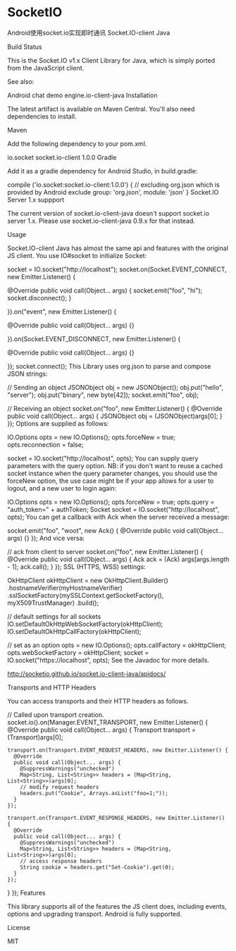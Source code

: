 # SocketIO
Android使用socket.io实现即时通讯
Socket.IO-client Java

Build Status

This is the Socket.IO v1.x Client Library for Java, which is simply ported from the JavaScript client.

See also:

Android chat demo
engine.io-client-java
Installation

The latest artifact is available on Maven Central. You'll also need dependencies to install.

Maven

Add the following dependency to your pom.xml.

<dependencies>
  <dependency>
    <groupId>io.socket</groupId>
    <artifactId>socket.io-client</artifactId>
    <version>1.0.0</version>
  </dependency>
</dependencies>
Gradle

Add it as a gradle dependency for Android Studio, in build.gradle:

compile ('io.socket:socket.io-client:1.0.0') {
  // excluding org.json which is provided by Android
  exclude group: 'org.json', module: 'json'
}
Socket.IO Server 1.x suppport

The current version of socket.io-client-java doesn't support socket.io server 1.x. Please use socket.io-client-java 0.9.x for that instead.

Usage

Socket.IO-client Java has almost the same api and features with the original JS client. You use IO#socket to initialize Socket:

socket = IO.socket("http://localhost");
socket.on(Socket.EVENT_CONNECT, new Emitter.Listener() {

  @Override
  public void call(Object... args) {
    socket.emit("foo", "hi");
    socket.disconnect();
  }

}).on("event", new Emitter.Listener() {

  @Override
  public void call(Object... args) {}

}).on(Socket.EVENT_DISCONNECT, new Emitter.Listener() {

  @Override
  public void call(Object... args) {}

});
socket.connect();
This Library uses org.json to parse and compose JSON strings:

// Sending an object
JSONObject obj = new JSONObject();
obj.put("hello", "server");
obj.put("binary", new byte[42]);
socket.emit("foo", obj);

// Receiving an object
socket.on("foo", new Emitter.Listener() {
  @Override
  public void call(Object... args) {
    JSONObject obj = (JSONObject)args[0];
  }
});
Options are supplied as follows:

IO.Options opts = new IO.Options();
opts.forceNew = true;
opts.reconnection = false;

socket = IO.socket("http://localhost", opts);
You can supply query parameters with the query option. NB: if you don't want to reuse a cached socket instance when the query parameter changes, you should use the forceNew option, the use case might be if your app allows for a user to logout, and a new user to login again:

IO.Options opts = new IO.Options();
opts.forceNew = true;
opts.query = "auth_token=" + authToken;
Socket socket = IO.socket("http://localhost", opts);
You can get a callback with Ack when the server received a message:

socket.emit("foo", "woot", new Ack() {
  @Override
  public void call(Object... args) {}
});
And vice versa:

// ack from client to server
socket.on("foo", new Emitter.Listener() {
  @Override
  public void call(Object... args) {
    Ack ack = (Ack) args[args.length - 1];
    ack.call();
  }
});
SSL (HTTPS, WSS) settings:

OkHttpClient okHttpClient = new OkHttpClient.Builder()
  .hostnameVerifier(myHostnameVerifier)
  .sslSocketFactory(mySSLContext.getSocketFactory(), myX509TrustManager)
  .build();

// default settings for all sockets
IO.setDefaultOkHttpWebSocketFactory(okHttpClient);
IO.setDefaultOkHttpCallFactory(okHttpClient);

// set as an option
opts = new IO.Options();
opts.callFactory = okHttpClient;
opts.webSocketFactory = okHttpClient;
socket = IO.socket("https://localhost", opts);
See the Javadoc for more details.

http://socketio.github.io/socket.io-client-java/apidocs/

Transports and HTTP Headers

You can access transports and their HTTP headers as follows.

// Called upon transport creation.
socket.io().on(Manager.EVENT_TRANSPORT, new Emitter.Listener() {
  @Override
  public void call(Object... args) {
    Transport transport = (Transport)args[0];

    transport.on(Transport.EVENT_REQUEST_HEADERS, new Emitter.Listener() {
      @Override
      public void call(Object... args) {
        @SuppressWarnings("unchecked")
        Map<String, List<String>> headers = (Map<String, List<String>>)args[0];
        // modify request headers
        headers.put("Cookie", Arrays.asList("foo=1;"));
      }
    });

    transport.on(Transport.EVENT_RESPONSE_HEADERS, new Emitter.Listener() {
      @Override
      public void call(Object... args) {
        @SuppressWarnings("unchecked")
        Map<String, List<String>> headers = (Map<String, List<String>>)args[0];
        // access response headers
        String cookie = headers.get("Set-Cookie").get(0);
      }
    });
  }
});
Features

This library supports all of the features the JS client does, including events, options and upgrading transport. Android is fully supported.

License

MIT
